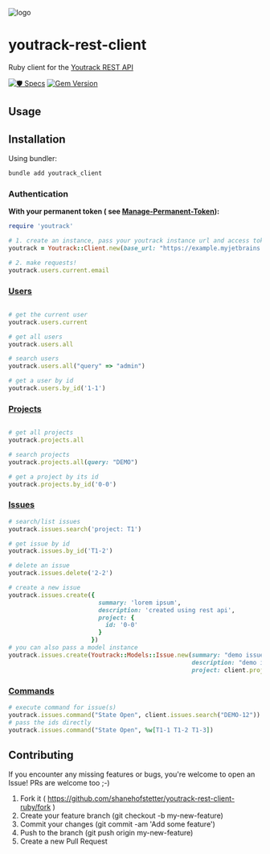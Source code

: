 ![logo](https://user-images.githubusercontent.com/13404717/59300590-da2b6600-8c8f-11e9-82b2-ab3dc856ffdb.jpeg)

# youtrack-rest-client

Ruby client for the [Youtrack REST API](https://www.jetbrains.com/help/youtrack/standalone/youtrack-rest-api-reference.html)

[![🛡 Specs](https://github.com/shanehofstetter/youtrack-rest-client-ruby/actions/workflows/specs.yml/badge.svg)](https://github.com/shanehofstetter/youtrack-rest-client-ruby/actions/workflows/specs.yml)
[![Gem Version](https://badge.fury.io/rb/youtrack_client.svg)](https://badge.fury.io/rb/youtrack_client)

## Usage

## Installation

Using bundler:

```bash
bundle add youtrack_client
```

### Authentication

**With your permanent token (
see [Manage-Permanent-Token](https://www.jetbrains.com/help/youtrack/incloud/Manage-Permanent-Token.html)):**

```ruby
require 'youtrack'

# 1. create an instance, pass your youtrack instance url and access token
youtrack = Youtrack::Client.new(base_url: "https://example.myjetbrains.com", token: "perm:your-token")

# 2. make requests!
youtrack.users.current.email
```

### [Users](https://www.jetbrains.com/help/youtrack/incloud/api-entity-User.html)

```ruby

# get the current user
youtrack.users.current

# get all users
youtrack.users.all

# search users
youtrack.users.all("query" => "admin")

# get a user by id
youtrack.users.by_id('1-1')

```

### [Projects](https://www.jetbrains.com/help/youtrack/incloud/api-entity-Project.html)

```ruby

# get all projects
youtrack.projects.all

# search projects
youtrack.projects.all(query: "DEMO")

# get a project by its id
youtrack.projects.by_id('0-0')

```

### [Issues](https://www.jetbrains.com/help/youtrack/incloud/api-entity-Issue.html)

```ruby
# search/list issues
youtrack.issues.search('project: T1')
```

```ruby
# get issue by id
youtrack.issues.by_id('T1-2')
```

```ruby
# delete an issue
youtrack.issues.delete('2-2')
```

```ruby
# create a new issue 
youtrack.issues.create({
                         summary: 'lorem ipsum',
                         description: 'created using rest api',
                         project: {
                           id: '0-0'
                         }
                       })
# you can also pass a model instance
youtrack.issues.create(Youtrack::Models::Issue.new(summary: "demo issue",
                                                   description: "demo issue description",
                                                   project: client.projects.by_id("0-0")))


```

### [Commands](https://www.jetbrains.com/help/youtrack/incloud/api-entity-CommandList.html)

```ruby
# execute command for issue(s)
youtrack.issues.command("State Open", client.issues.search("DEMO-12"))
# pass the ids directly
youtrack.issues.command("State Open", %w[T1-1 T1-2 T1-3])
```

## Contributing

If you encounter any missing features or bugs, you're welcome to open an Issue! PRs are welcome too ;-)

1. Fork it ( https://github.com/shanehofstetter/youtrack-rest-client-ruby/fork )
2. Create your feature branch (git checkout -b my-new-feature)
3. Commit your changes (git commit -am 'Add some feature')
4. Push to the branch (git push origin my-new-feature)
5. Create a new Pull Request
